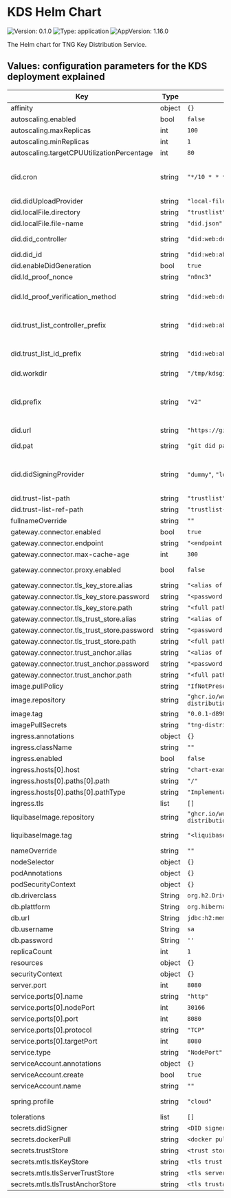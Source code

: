 
# KDS Helm Chart

![Version: 0.1.0](https://img.shields.io/badge/Version-0.1.0-informational?style=flat-square) ![Type: application](https://img.shields.io/badge/Type-application-informational?style=flat-square) ![AppVersion: 1.16.0](https://img.shields.io/badge/AppVersion-1.16.0-informational?style=flat-square)

The Helm chart for TNG Key Distribution Service.


## Values: configuration parameters for the KDS deployment explained

| Key                                        | Type   | Default                                                                                 | Description                                                                                                                                                                                                                                                                                                      |
|--------------------------------------------|--------|-----------------------------------------------------------------------------------------|------------------------------------------------------------------------------------------------------------------------------------------------------------------------------------------------------------------------------------------------------------------------------------------------------------------|
| affinity                                   | object | `{}`                                                                                    |                                                                                                                                                                                                                                                                                                                  |
| autoscaling.enabled                        | bool   | `false`                                                                                 |                                                                                                                                                                                                                                                                                                                  |
| autoscaling.maxReplicas                    | int    | `100`                                                                                   |                                                                                                                                                                                                                                                                                                                  |
| autoscaling.minReplicas                    | int    | `1`                                                                                     |                                                                                                                                                                                                                                                                                                                  |
| autoscaling.targetCPUUtilizationPercentage | int    | `80`                                                                                    |                                                                                                                                                                                                                                                                                                                  |
| did.cron                                   | string | `"*/10 * * * * *"`                                                                      | Spring cronjob configuration, how often shall the did files be generated (cf: https://docs.spring.io/spring-framework/reference/integration/scheduling.html#scheduling-cron-expression)                                                                                                                          |
| did.didUploadProvider                      | string | `"local-file"`                                                                          | Upload provider for Did document, currently local-file                                                                                                                                                                                                                                                           |
| did.localFile.directory                    | string | `"trustlist"`                                                                           | If upload provider is local-file: directory of the generated file                                                                                                                                                                                                                                                |
| did.localFile.file-name                    | string | `"did.json"`                                                                            | If upload provider is local-file: file-name of the generated file                                                                                                                                                                                                                                                |
| did.did_controller                         | string | `"did:web:def"`                                                                         | The controller that is generating the did.json / controlling its contents                                                                                                                                                                                                                                        |
| did.did_id                                 | string | `"did:web:abc"`                                                                         | The ID of the did entry                                                                                                                                                                                                                                                                                          |
| did.enableDidGeneration                    | bool   | `true`                                                                                  | Shall the did documents be generated                                                                                                                                                                                                                                                                             |
| did.ld_proof_nonce                         | string | `"n0nc3"`                                                                               | Nonce of the Did Document                                                                                                                                                                                                                                                                                        |
| did.ld_proof_verification_method           | string | `"did:web:dummy.net"`                                                                   | Verification Method of the DID Signer. Usually a did-link to a did.json containing the public key material that was used to sign this DID                                                                                                                                                                        |
| did.trust_list_controller_prefix           | string | `"did:web:abc"`                                                                         | The prefix of an controller entry in the trustlist, that indicates where DID controller can be retrieved (cf: https://www.w3.org/TR/did-core/#did-url-syntax)                                                                                                                                                    |
| did.trust_list_id_prefix                   | string | `"did:web:abc"`                                                                         | The prefix of an id entry in the trustlist, that indicates how this DID can be retrieved (cf: https://www.w3.org/TR/did-core/#did-url-syntax)                                                                                                                                                                    |
| did.workdir                                | string | `"/tmp/kdsgituploader"`                                                                 | local folder used for checkout and update git repository                                                                                                                                                                                                                                                         |
| did.prefix                                 | string | `"v2"`                                                                                  | prefix used as root folder name for generated files. The trustlist exported as DIDs is considered to be the version 2 (v2) of the trustlist spec (https://worldhealthorganization.github.io/smart-trust/concepts_did_gdhcn.html#did-trustlist-v2)                                                                |
| did.url                                    | string | `"https://github.com/WorldHealthOrganization/tng-cdn-dev"`                              | the git repository to work in                                                                                                                                                                                                                                                                                    |
| did.pat                                    | string | `"git did pat by secret tng-bot-dev"`                                                   | the personal access token of the technical user that has permission to write to the repository                                                                                                                                                                                                                   |
| did.didSigningProvider                     | string | `"dummy"`, `"local-keystore"` for configured private key                                | signing provider to be used to sign the did documents (proof section). dummy can be used for dev. "local-keystore"` should be used with configured private key in keystore. (see: How to setup signing material for DID Signing in [certs documentation](../../../../../certs/PlaceYourGatewayAccessKeysHere.md) |
| did.trust-list-path                        | string | `"trustlist"`                                                                           | path that contains DID documents of trustlist                                                                                                                                                                                                                                                                    |
| did.trust-list-ref-path                    | string | `"trustlist-ref"`                                                                       | path that contains DID documents with references only                                                                                                                                                                                                                                                            |
| fullnameOverride                           | string | `""`                                                                                    |                                                                                                                                                                                                                                                                                                                  |
| gateway.connector.enabled                  | bool   | `true`                                                                                  |                                                                                                                                                                                                                                                                                                                  |
| gateway.connector.endpoint                 | string | `"<endpoint of the tng>"`                                                               |                                                                                                                                                                                                                                                                                                                  |
| gateway.connector.max-cache-age            | int    | `300`                                                                                   |                                                                                                                                                                                                                                                                                                                  |
| gateway.connector.proxy.enabled            | bool   | `false`                                                                                 | used for development, when your machine needs a proxy to access _tng.who.int_                                                                                                                                                                                                                                    |
| gateway.connector.tls_key_store.alias      | string | `"<alias of the cert in keystore>"`                                                     | KDS application accesses the cert via its alias                                                                                                                                                                                                                                                                  |
| gateway.connector.tls_key_store.password   | string | `"<password to open keystore>"`                                                         |                                                                                                                                                                                                                                                                                                                  |
| gateway.connector.tls_key_store.path       | string | `"<full path of the keystore file>"`                                                    |                                                                                                                                                                                                                                                                                                                  |
| gateway.connector.tls_trust_store.alias    | string | `"<alias of the cert in truststore>"`                                                   | KDS application accesses the cert via its alias                                                                                                                                                                                                                                                                  |
| gateway.connector.tls_trust_store.password | string | `"<password to open truststore>"`                                                       |                                                                                                                                                                                                                                                                                                                  |
| gateway.connector.tls_trust_store.path     | string | `"<full pathname of the truststore file>"`                                              |                                                                                                                                                                                                                                                                                                                  |
| gateway.connector.trust_anchor.alias       | string | `"<alias of the trust_anchor chert>"`                                                   | tng application access the cert via its alias                                                                                                                                                                                                                                                                    |
| gateway.connector.trust_anchor.password    | string | `"<password to open trust_anchor_store>"`                                               |                                                                                                                                                                                                                                                                                                                  |
| gateway.connector.trust_anchor.path        | string | `"<full path of the trust_anchor_store>"`                                               |                                                                                                                                                                                                                                                                                                                  |
| image.pullPolicy                           | string | `"IfNotPresent"`                                                                        |                                                                                                                                                                                                                                                                                                                  |
| image.repository                           | string | `"ghcr.io/worldhealthorganization/tng-key-distribution/tng-key-distribution"`           |                                                                                                                                                                                                                                                                                                                  |
| image.tag                                  | string | `"0.0.1-d890889"`                                                                       | version of the container image to be used for deployment                                                                                                                                                                                                                                                         |
| imagePullSecrets                           | string | `"tng-distribution-pull-secret"`                                                        |                                                                                                                                                                                                                                                                                                                  |
| ingress.annotations                        | object | `{}`                                                                                    |                                                                                                                                                                                                                                                                                                                  |
| ingress.className                          | string | `""`                                                                                    |                                                                                                                                                                                                                                                                                                                  |
| ingress.enabled                            | bool   | `false`                                                                                 |                                                                                                                                                                                                                                                                                                                  |
| ingress.hosts[0].host                      | string | `"chart-example.local"`                                                                 |                                                                                                                                                                                                                                                                                                                  |
| ingress.hosts[0].paths[0].path             | string | `"/"`                                                                                   |                                                                                                                                                                                                                                                                                                                  |
| ingress.hosts[0].paths[0].pathType         | string | `"ImplementationSpecific"`                                                              |                                                                                                                                                                                                                                                                                                                  |
| ingress.tls                                | list   | `[]`                                                                                    |                                                                                                                                                                                                                                                                                                                  |
| liquibaseImage.repository                  | string | `"ghcr.io/worldhealthorganization/tng-key-distribution/tng-key-distribution-initcontainer"` |                                                                                                                                                                                                                                                                                                                  |
| liquibaseImage.tag                         | string | `"<liquibase-image-tag>"`                                                               | version of the initcontainer image to be used, the tag is the same as for _image.tag_                                                                                                                                                                                                                            |
| nameOverride                               | string | `""`                                                                                    |                                                                                                                                                                                                                                                                                                                  |
| nodeSelector                               | object | `{}`                                                                                    |                                                                                                                                                                                                                                                                                                                  |
| podAnnotations                             | object | `{}`                                                                                    |                                                                                                                                                                                                                                                                                                                  |
| podSecurityContext                         | object | `{}`                                                                                    |                                                                                                                                                                                                                                                                                                                  |
| db.driverclass                             | String | `org.h2.Driver`                                                                         | The JDBC driver class                                                                                                                                                                                                                                                                                            |
| db.plattform                               | String | `org.hibernate.dialect.H2Dialect`                                                       | The Hibernate dialect                                                                                                                                                                                                                                                                                            |
| db.url                                     | String | `jdbc:h2:mem:dgc;DB_CLOSE_ON_EXIT=FALSE;DB_CLOSE_DELAY=-1;`                             | The JDBC URL for the database connection                                                                                                                                                                                                                                                                         |
| db.username                                | String | `sa`                                                                                    | The username for the database connection                                                                                                                                                                                                                                                                         |
| db.password                                | String | `''`                                                                                    | The password for the database connection                                                                                                                                                                                                                                                                         |
| replicaCount                               | int    | `1`                                                                                     |                                                                                                                                                                                                                                                                                                                  |
| resources                                  | object | `{}`                                                                                    |                                                                                                                                                                                                                                                                                                                  |
| securityContext                            | object | `{}`                                                                                    |                                                                                                                                                                                                                                                                                                                  |
| server.port                                | int    | `8080`                                                                                  | port of the kds applications api server                                                                                                                                                                                                                                                                          |
| service.ports[0].name                      | string | `"http"`                                                                                |                                                                                                                                                                                                                                                                                                                  |
| service.ports[0].nodePort                  | int    | `30166`                                                                                 |                                                                                                                                                                                                                                                                                                                  |
| service.ports[0].port                      | int    | `8080`                                                                                  |                                                                                                                                                                                                                                                                                                                  |
| service.ports[0].protocol                  | string | `"TCP"`                                                                                 |                                                                                                                                                                                                                                                                                                                  |
| service.ports[0].targetPort                | int    | `8080`                                                                                  |                                                                                                                                                                                                                                                                                                                  |
| service.type                               | string | `"NodePort"`                                                                            |                                                                                                                                                                                                                                                                                                                  |
| serviceAccount.annotations                 | object | `{}`                                                                                    |                                                                                                                                                                                                                                                                                                                  |
| serviceAccount.create                      | bool   | `true`                                                                                  |                                                                                                                                                                                                                                                                                                                  |
| serviceAccount.name                        | string | `""`                                                                                    |                                                                                                                                                                                                                                                                                                                  |
| spring.profile                             | string | `"cloud"`                                                                               | {_0..n_} Spring profiles to be activated, usually used for feature toggle, currently not in use (existing values will be ignored)                                                                                                                                                                                |
| tolerations                                | list   | `[]`                                                                                    |                                                                                                                                                                                                                                                                                                                  |
| secrets.didSigner                         | string    | `<DID signer certificate>`    | base64 encoded DID signer certificate                                                                                                                                                                                                                                                                            |
| secrets.dockerPull                        | string    | `<docker pull secret>`        | base64 encoded docker pull secret                                                                                                                                                                                                                                                                                |
| secrets.trustStore                        | string    | `<trust store jks>`           | base64 encoded trust store jks                                                                                                                                                                                                                                                                                   |
| secrets.mtls.tlsKeyStore                  | string    | `<tls trust store>`           | base64 encoded mTLS trust store                                                                                                                                                                                                                                                                                  |
| secrets.mtls.tlsServerTrustStore          | string    | `<tls server trust store>`    | base64 encoded mTLS server trust store                                                                                                                                                                                                                                                                           |
| secrets.mtls.tlsTrustAnchorStore          | string    | `<tls trustanchor store>`     | base64 encoded mTLS trustanchor store                                                                                                                                                                                                                                                                            |
